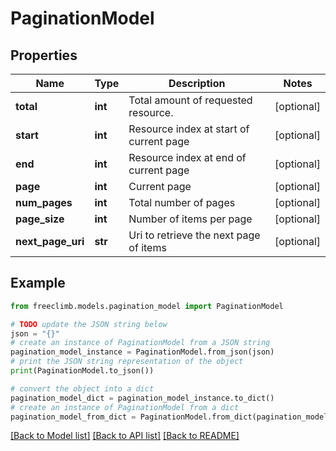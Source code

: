 # PaginationModel


## Properties

Name | Type | Description | Notes
------------ | ------------- | ------------- | -------------
**total** | **int** | Total amount of requested resource. | [optional] 
**start** | **int** | Resource index at start of current page | [optional] 
**end** | **int** | Resource index at end of current page | [optional] 
**page** | **int** | Current page | [optional] 
**num_pages** | **int** | Total number of pages | [optional] 
**page_size** | **int** | Number of items per page | [optional] 
**next_page_uri** | **str** | Uri to retrieve the next page of items | [optional] 

## Example

```python
from freeclimb.models.pagination_model import PaginationModel

# TODO update the JSON string below
json = "{}"
# create an instance of PaginationModel from a JSON string
pagination_model_instance = PaginationModel.from_json(json)
# print the JSON string representation of the object
print(PaginationModel.to_json())

# convert the object into a dict
pagination_model_dict = pagination_model_instance.to_dict()
# create an instance of PaginationModel from a dict
pagination_model_from_dict = PaginationModel.from_dict(pagination_model_dict)
```
[[Back to Model list]](../README.md#documentation-for-models) [[Back to API list]](../README.md#documentation-for-api-endpoints) [[Back to README]](../README.md)


